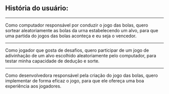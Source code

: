 ## História do usuário:
***
Como computador responsável por conduzir o jogo das bolas, quero sortear aleatoriamente as bolas da urna estabelecendo um alvo, para que uma partida do jogos das bolas aconteça e eu seja o vencedor.
***
Como jogador que gosta de desafios, quero participar de um jogo de adivinhação de um alvo escolhido aleatoriamente pelo computador, para testar minha capacidade de dedução e sorte.
***
Como desenvolvedora responsável pela criação do jogo das bolas, quero implementar de forma eficaz o jogo, para que ele ofereça uma boa experiência aos jogadores.